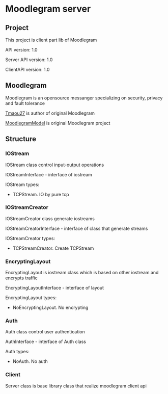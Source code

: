 # Moodlegram server
## Project
This project is client part lib of Moodlegram

API version: 1.0

Server API version: 1.0

ClientAPI version: 1.0


## Moodlegram

Moodlegram is an opensource messanger specializing on security, privacy and fault tolerance

[Tmaou27](https://github.com/Tmaou27) is author of original Moodlegram

[MoodlegramModel](https://github.com/Tmaou27/MoodlgramModel) is original Moodlegram project

## Structure

### IOStream

IOStream class control input-output operations

IOStreamInterface - interface of iostream

IOStream types:
* TCPStream. IO by pure tcp

### IOStreamCreator

IOStreamCreator class generate iostreams

IOStreamCreatorInterface - interface of class that generate streams

IOStreamCreator types:
* TCPStreamCreator. Create TCPStream

### EncryptingLayout

EncryptingLayout is iostream class which is based on other iostream and encrypts traffic

EncryptingLayoutInterface - interface of layout

EncryptingLayout types:
* NoEncryptingLayout. No encrypting

### Auth

Auth class control user authentication

AuthInterface - interface of Auth class

Auth types:
* NoAuth. No auth

### Client

Server class is base library class that realize moodlegram client api